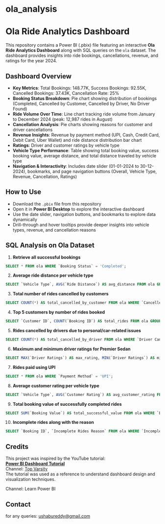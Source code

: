 # ola_analysis

# Ola Ride Analytics Dashboard

This repository contains a Power BI (.pbix) file featuring an interactive **Ola Ride Analytics Dashboard** along with SQL queries on the `ola` dataset. The dashboard provides insights into ride bookings, cancellations, revenue, and ratings for the year 2024.

## Dashboard Overview
- **Key Metrics**: Total Bookings: 148.77K, Success Bookings: 92.55K, Cancelled Bookings: 37.43K, Cancellation Rate: 25%
- **Booking Status Breakdown**: Pie chart showing distribution of bookings (Completed, Cancelled by Customer, Cancelled by Driver, No Driver Found)
- **Ride Volume Over Time**: Line chart tracking ride volume from January to December 2024 (peak: 12,987 rides in August)
- **Cancellation Analysis**: Pie charts showing reasons for customer and driver cancellations
- **Revenue Insights**: Revenue by payment method (UPI, Cash, Credit Card, Debit Card, Uber Wallet) and ride distance distribution bar chart
- **Ratings**: Driver and customer ratings by vehicle type
- **Vehicle Type Performance**: Table showing total booking value, success booking value, average distance, and total distance traveled by vehicle type
- **Navigation & Interactivity**: Includes date slider (01-01-2024 to 30-12-2024), bookmarks, and page navigation buttons (Overall, Vehicle Type, Revenue, Cancellation, Ratings)

## How to Use
- Download the `.pbix` file from this repository
- Open it in **Power BI Desktop** to explore the interactive dashboard
- Use the date slider, navigation buttons, and bookmarks to explore data dynamically
- Drill-through and hover tooltips provide deeper insights into vehicle types, revenue, and cancellation reasons

## SQL Analysis on Ola Dataset
1. **Retrieve all successful bookings**
```sql
SELECT * FROM ola WHERE `Booking Status` = 'Completed';
````

2. **Average ride distance per vehicle type**

```sql
SELECT `Vehicle Type`, AVG(`Ride Distance`) AS avg_distance FROM ola GROUP BY `Vehicle Type`;
```

3. **Total number of rides cancelled by customers**

```sql
SELECT COUNT(*) AS total_cancelled_by_customer FROM ola WHERE `Cancelled Rides by Customer` = 1;
```

4. **Top 5 customers by number of rides booked**

```sql
SELECT `Customer ID`, COUNT(`Booking ID`) AS total_rides FROM ola GROUP BY `Customer ID` ORDER BY total_rides DESC LIMIT 5;
```

5. **Rides cancelled by drivers due to personal/car-related issues**

```sql
SELECT COUNT(*) AS total_cancelled_by_driver FROM ola WHERE `Driver Cancellation Reason` = 'Personal & Car related issues';
```

6. **Maximum and minimum driver ratings for Premier Sedan**

```sql
SELECT MAX(`Driver Ratings`) AS max_rating, MIN(`Driver Ratings`) AS min_rating FROM ola WHERE `Vehicle Type` = 'Premier Sedan';
```

7. **Rides paid using UPI**

```sql
SELECT * FROM ola WHERE `Payment Method` = 'UPI';
```

8. **Average customer rating per vehicle type**

```sql
SELECT `Vehicle Type`, AVG(`Customer Rating`) AS avg_customer_rating FROM ola GROUP BY `Vehicle Type`;
```

9. **Total booking value of successfully completed rides**

```sql
SELECT SUM(`Booking Value`) AS total_successful_value FROM ola WHERE `Booking Status` = 'Completed';
```

10. **Incomplete rides along with the reason**

```sql
SELECT `Booking ID`, `Incomplete Rides Reason` FROM ola WHERE `Incomplete Rides` = 1;
```

## Credits

This project was inspired by the YouTube tutorial:  
**[Power BI Dashboard Tutorial]([https://youtu.be/1uPUyT9LoHQ](https://youtu.be/1uPUyT9LoHQ?si=cfjTtS1NMMp4FrNU))**  
Channel: [Top Varsity](www.youtube.com/@TopVarSity)  
The tutorial was used as a reference to understand dashboard design and visualization techniques.


Channel: Learn Power BI

## Contact

 for any queries: ushabureddy@gmail.com



